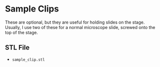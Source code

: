 # Sample Clips
These are optional, but they are useful for holding slides on the stage.  Usually, I use two of these for a normal microscope slide, screwed onto the top of the stage.

## STL File
*   ``sample_clip.stl``



